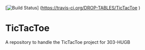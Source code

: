 [![Build Status](https://travis-ci.org/DROP-TABLES/TicTacToe/TicTacToe.png)]
(https://travis-ci.org/DROP-TABLES/TicTacToe
)

TicTacToe
=========

A repository to handle the TicTacToe project for 303-HUGB
